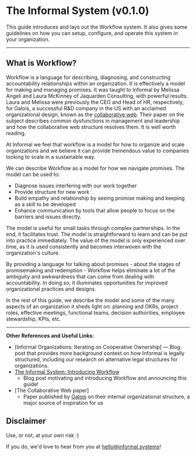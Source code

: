 # The Informal System (v0.1.0)

This guide introduces and lays out the Workflow system. It also gives some guidelines on how you can setup, configure, and operate this system in your organization.

---

## What is Workflow?

Workflow is a language for describing, diagnosing, and constructing
accountability relationships within an organization. It is effectively a model
for making and managing promises. It was taught to Informal by Melissa Angeli and Laura McKinney of Jaquarden Consulting, with
powerful results.  Laura and Melissa were previously the CEO and Head of HR, respectively, for
Galois, a successful R&D company in the US with an acclaimed organizational
design, known as the [collaborative web][Collaborative Web paper]. Their paper on the subject describes
common dysfunctions in management and leadership and how the collaborative web
structure resolves them. It is well worth reading.

At Informal we feel that workflow is a model for how to organize and scale
organizations and we believe it can provide tremendous value to companies
looking to scale in a sustainable way.

We can describe Workflow as a model for how we navigate promises. The model can be used to:
- Diagnose issues interfering with our work together
- Provide structure for new work
- Build empathy and relationship by seeing promise making and keeping as a skill to be developed
- Enhance communication by tools that allow people to focus on the barriers and issues directly.

The model is useful for small tasks through complex partnerships. In the end, it
facilitates trust. The model is straightforward to learn and can be put into
practice immediately. The value of the model is only experienced over time, as
it is used consistently and becomes interwoven with the organization's culture.

By providing a language for talking about promises - about the stages of promisemaking and redemption -
Workflow helps eliminate a lot of the ambiguity and
awkwardness that can come from dealing with accountability. In doing so, it
illuminates opportunities for improved organizational practices and designs.

In the rest of this guide, we describe the model and some of the many aspects of an organization it
sheds light on: planning and OKRs, project roles, effective meetings, functional
teams, decision authorities, employee stewardship, KPIs, etc.

---

**Other References and Useful Links:**

* [Informal Organizations: Iterating on Cooperative Ownership]
  — Blog post that provides more background context on how Informal is legally structured, including our
    research on alternative legal structures for organizations.
* [The Informal System: Introducing Workflow](https://informal.systems/2022/1/25/the-informal-system/)
  - Blog post motivating and introducing Workflow and announcing this guide!
* [The Collaborative Web paper]
  - Paper published by [Galois](https://galois.com/) on their internal organizational structure, a major source of inspiration for us
## Disclaimer

Use, or not, at your own risk :)

If you do, we'd love to hear from you at hello@informal.systems!


[Collaborative Web paper]: https://galois.com/wp-content/uploads/2016/06/CW-picmet-proceedings.pdf
